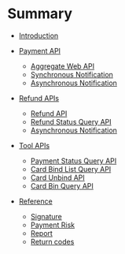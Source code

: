 # Summary

* [Introduction](README.md)

* [Payment API](docs/aggregatePayment.md)
    * [Aggregate Web API](docs/aggregatePaymentWeb.md)
	* [Synchronous Notification](docs/aggregateSynNotification.md)
	* [Asynchronous Notification](docs/aggregateAsynNotification.md)
	
* [Refund APIs]()
    * [Refund API](docs/refund.md)
    * [Refund Status Query API](docs/refundStatusQuery.md)
    * [Asynchronous Notification](docs/refundAsynNotification.md)

* [Tool APIs]()
    * [Payment Status Query API](docs/paymentStatusQuery.md)
    * [Card Bind List Query API](docs/cardBindListQuery.md)
    * [Card Unbind API](docs/cardUnbind.md)
    * [Card Bin Query API](docs/cardBinQuery.md)

* [Reference]()
    * [Signature](docs/signature.md)
    * [Payment Risk](docs/paymentRiskItem.md)
    * [Report](docs/report.md)
    * [Return codes](docs/returnCode.md)